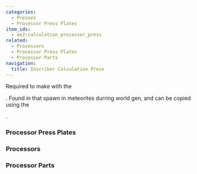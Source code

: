 ```yaml
---
categories:
  - Presses
  - Processor Press Plates
item_ids:
  - ae2:calculation_processor_press
related:
  - Processors
  - Processor Press Plates
  - Processor Parts
navigation:
  title: Inscriber Calculation Press
---
```


Required to make <ItemLink
id="printed_calculation_processor"/> with the

<ItemLink id="inscriber" />. Found in <ItemLink id="sky_stone_chest" /> that
spawn in meteorites durring world gen, and can be copied using the <ItemLink id="inscriber" />

.

<RecipeFor id="calculation_processor_press" />

### Processor Press Plates

<CategoryIndex category="Processor Press Plates" />

### Processors

<CategoryIndex category="Processors" />

### Processor Parts

<CategoryIndex category="Processor Parts" />
